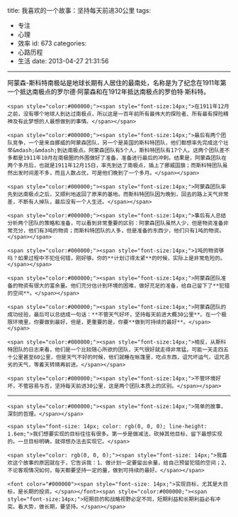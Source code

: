 title: 我喜欢的一个故事：坚持每天前进30公里
tags:
  - 专注
  - 心理
  - 效率
id: 673
categories:
  - 心路历程
  - 生活
date: 2013-04-27 21:31:56
---

<span style="color:#000000;"><span style="font-size:14px;">阿蒙森-</span></span><span style="color: rgb(0, 0, 0); font-size: 14px;">斯科特</span><span style="color:#000000;"><span style="font-size:14px;">南极站是地球长期有人居住的最南处，名称是为了纪念在1911年第一个抵达南极点的罗尔德&middot;阿蒙森和在1912年抵达南极点的罗伯特&middot;斯科特。</span></span>

	<span style="color:#000000;"><span style="font-size:14px;">在1911年12月之前，没有哪个地球人到达过南极点，所以这是一百年前所有最伟大的探险者、所有最有探险精神及有此梦想的人最想做到的事情。</span></span>

	<span style="color:#000000;"><span style="font-size:14px;">最后有两个团队竞争，一个是来自挪威的阿蒙森团队，另一个是英国的斯科特团队，他们都想率先完成这个壮举&mdash;&mdash;到达南极点。阿蒙森团队有5个人，斯科特团队有17个人。这两个团队差不多都是1911年10月在南极圈的外围做好了准备，准备进行最后的冲刺。结果是，阿蒙森团队在两个多月后，也就是1911年12月15日，率先到达了南极点，插上了挪威国旗；而斯科特团队虽然出发时间差不多，而且人数占优，可是他们晚到了一个多月。</span></span>

	<span style="color:#000000;"><span style="font-size:14px;">阿蒙森团队率先到达南极点之后，又顺利地返回了原来的基地。而斯科特团队因为晚到，回去的路上天气非常差，不断有人掉队，最后没有一个人生还。</span></span>

	<span style="color:#000000;"><span style="font-size:14px;">事后有人总结分析两个团队的策略和准备，可以看到非常重要的区别：阿蒙森团队虽然人少，但是物资准备非常充分，他们有3吨的物资；而斯科特团队的人多，但是准备的东西少，他们只有1吨的物资。</span></span>

	<span style="color:#000000;"><span style="font-size:14px;">1吨的物资够吗？如果过程中不犯任何错，刚好够。你的**计划订得太紧**的时候，实际上是非常危险的。</span></span>

	<span style="color:#000000;"><span style="font-size:14px;">阿蒙森团队准备的物资有很大的富余量。他们充分估计到环境的困难，做好充足的准备，给自己留下了**犯错的空间**。</span></span>

	<span style="color:#000000;"><span style="font-size:14px;">阿蒙森团队的成功经验，最后可以总结成一句话：**不管天气好坏，坚持每天前进大概30公里**。在一个极限环境里，你要做到最好，但是，更重要的是，你要**做到可持续的最好**。</span></span>

	<span style="color:#000000;"><span style="font-size:14px;">相反，从斯科特团队的日志来看，他们是一个比较随心所欲的团队，天气很好就走得非常猛，可能一天走四五十公里甚至60公里，但是天气不好的时候，他们就睡在帐篷里，吃点东西，诅咒坏运气，诅咒恶劣的天气，等着天转晴再前进。</span></span>

	<span style="color:#000000;"><span style="font-size:14px;">不管环境好坏，不管容易与否，坚持每天前进30公里，这是两个团队本质上的区别。</span></span>

* * *

	<span style="color:#000000;"><span style="font-size:14px;">简单的故事，深刻的哲理。</span></span>

	<span style="font-size: 14px; color: rgb(0, 0, 0); line-height: 1.6em;">我们想要实现的目标往往有很多。第一步是做减法，砍掉其他目标，留下最想实现的。一旦目标明确，就得想办法去实现它。</span>

	<span style="color: rgb(0, 0, 0);"><span style="font-size: 14px;">我喜欢这个故事的原因就在于，它告诉我：1、做计划一定要留出余量，给自己预留犯错的空间；2、不论客观情况如何，每天都要坚持一定的量，做到可持续的最好。</span></span>

	<font color="#000000"><span style="font-size: 14px;">实现目标，尤其是大目标，是长期的投资。</span></font><span style="color:#000000;"><span style="font-size:14px;">短期目的和战略视野必定不同，短期利益和长期利益必有冲突。看大势，做长期，要坚持。</span></span>
